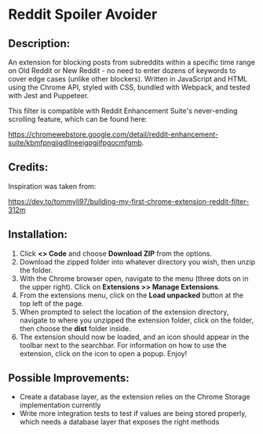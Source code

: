 # Reddit Spoiler Avoider

## Description:
An extension for blocking posts from subreddits within a specific time range on Old Reddit or New Reddit - 
no need to enter dozens of keywords to cover edge cases (unlike other blockers). Written in JavaScript and HTML using the Chrome API, styled with CSS, bundled with Webpack, and tested with Jest and Puppeteer.

This filter is compatible with Reddit Enhancement Suite's never-ending scrolling feature,
which can be found here:

https://chromewebstore.google.com/detail/reddit-enhancement-suite/kbmfpngjjgdllneeigpgjifpgocmfgmb.

## Credits:
Inspiration was taken from:

https://dev.to/tommyli97/building-my-first-chrome-extension-reddit-filter-312m

## Installation:
1. Click **<> Code** and choose **Download ZIP** from the options.
2. Download the zipped folder into whatever directory you wish, then unzip the folder.
3. With the Chrome browser open, navigate to the menu (three dots on in the upper right). Click on **Extensions >> Manage Extensions**.
4. From the extensions menu, click on the **Load unpacked** button at the top left of the page.
5. When prompted to select the location of the extension directory, navigate to where you unzipped the extension folder, click on the folder, then choose the **dist** folder inside.
6. The extension should now be loaded, and an icon should appear in the toolbar next to the searchbar. For information on how to use the extension, click on the icon to open a popup. Enjoy!

## Possible Improvements:
- Create a database layer, as the extension relies on the Chrome Storage implementation currently
- Write more integration tests to test if values are being stored properly, which needs a database layer that exposes the right methods